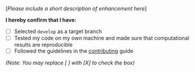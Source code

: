 [*Please include a short description of enhancement here*]


**I hereby confirm that I have:**

- [ ] Selected `develop` as a target branch
- [ ] Tested my code on my own machine and made sure that computational results are reproducible
- [ ] Followed the guidelines in the [contributing](https://github.com/opencobra/cobratoolbox/blob/master/.github/CONTRIBUTING.md) guide

*(Note: You may replace [ ] with [X] to check the box)*
